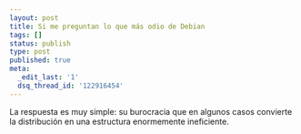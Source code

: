 ```yaml
---
layout: post
title: Si me preguntan lo que más odio de Debian
tags: []
status: publish
type: post
published: true
meta:
  _edit_last: '1'
  dsq_thread_id: '122916454'
---
```

La respuesta es muy simple: su burocracia que en algunos casos convierte la distribución en una estructura enormemente ineficiente.
